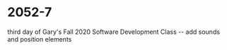 # 2052-7
third day of Gary's Fall 2020 Software Development Class -- add sounds and position elements
